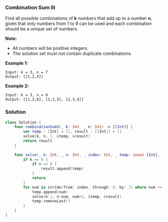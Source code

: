 
### Combination Sum III

Find all possible combinations of __k__ numbers that add up to a number __n__, given that only numbers from 1 to 9 can be used and each combination should be a unique set of numbers.

__Note:__
* All numbers will be positive integers.
* The solution set must not contain duplicate combinations.

__Example 1:__
```
Input: k = 3, n = 7
Output: [[1,2,4]]
```
__Example 2:__
```
Input: k = 3, n = 9
Output: [[1,2,6], [1,3,5], [2,3,4]]
```

### Solution
```Swift
class Solution {
    func combinationSum3(_ k: Int, _ n: Int) -> [[Int]] {
        var temp : [Int] = [], result : [[Int]] = []
        solve(k, n, 1, &temp, &result)
        return result
    }
    
    func solve(_ k: Int, _ n: Int, _ index: Int, _ temp: inout [Int], _ result: inout [[Int]]) {
        if k == 0 {
            if n == 0 {
                result.append(temp)
            }
            return
        }
        for num in stride(from: index, through: 9, by: 1) where num <= n {
            temp.append(num)
            solve(k-1, n-num, num+1, &temp, &result)
            temp.removeLast()
        }
    }
}
```